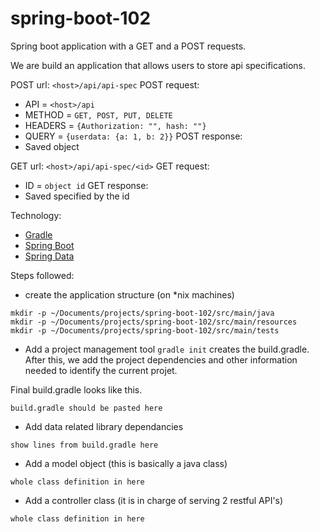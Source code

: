 # spring-boot-102

Spring boot application with a GET and a POST requests. 

We are build an application that allows users to store api specifications.

POST url: `<host>/api/api-spec`
POST request:
* API = `<host>/api`
* METHOD = `GET, POST, PUT, DELETE`
* HEADERS = `{Authorization: "", hash: ""}`
* QUERY = `{userdata: {a: 1, b: 2}}`
POST response:
* Saved object

GET url: `<host>/api/api-spec/<id>`
GET request:
* ID = `object id`
GET response:
* Saved specified by the id

Technology:
* [Gradle](https://gradle.org/)
* [Spring Boot](http://projects.spring.io/spring-boot/)
* [Spring Data](http://projects.spring.io/spring-data/)

Steps followed:
* create the application structure (on *nix machines)
```
mkdir -p ~/Documents/projects/spring-boot-102/src/main/java
mkdir -p ~/Documents/projects/spring-boot-102/src/main/resources
mkdir -p ~/Documents/projects/spring-boot-102/src/main/tests
```
* Add a project management tool
`gradle init` creates the build.gradle. 
After this, we add the project dependencies and other information needed to identify the current projet.

Final build.gradle looks like this.

```
build.gradle should be pasted here
```

* Add data related library dependancies
```
show lines from build.gradle here
```

* Add a model object (this is basically a java class)
```
whole class definition in here
```

* Add a controller class (it is in charge of serving 2 restful API's)
```
whole class definition in here
```

